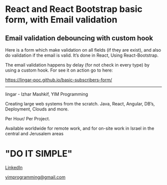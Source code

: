 # React and React Bootstrap basic form, with Email validation
## Email validation debouncing with custom hook

Here is a form which make validation on all fields (if they are exist), and also do validation if the email is valid.
It’s done in React, Using React-Bootstrap.

The email validation happens by delay (for not check in every type) by using a custom hook.
For see it on action go to here:

https://lingar-poc.github.io/basic-subscribers-form/

--------------------------------------------
lingar - Izhar Mashkif, YIM Programming

Creating large web systems from the scratch.
Java, React, Angular, DB’s, Deployment, Clouds and more.

Per Hour/ Per Project.

Available worldwide for remote work, and for on-site work in Israel in the central and Jerusalem areas

# "DO IT SIMPLE"


[LinkedIn]


yimprogramming@gmail.com


[LinkedIn]: https://www.linkedin.com/in/izhar-mashkif-86a01913a/
